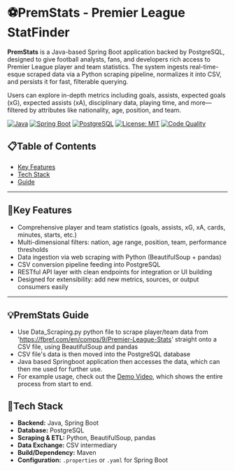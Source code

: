 # ⚽PremStats - Premier League StatFinder

**PremStats** is a Java-based Spring Boot application backed by PostgreSQL, designed to give football analysts, fans, and developers rich access to Premier League player and team statistics. The system ingests real-time-esque scraped data via a Python scraping pipeline, normalizes it into CSV, and persists it for fast, filterable querying.

Users can explore in-depth metrics including goals, assists, expected goals (xG), expected assists (xA), disciplinary data, playing time, and more—filtered by attributes like nationality, age, position, and team.

[![Java](https://img.shields.io/badge/Java-21+-blue.svg)]()
[![Spring Boot](https://img.shields.io/badge/Spring%20Boot-3.x-green.svg)]()
[![PostgreSQL](https://img.shields.io/badge/PostgreSQL-15+-blue.svg)]()
[![License: MIT](https://img.shields.io/badge/License-MIT-lightgrey.svg)]()
[![Code Quality](https://img.shields.io/badge/Code%20Quality-%E2%9C%94%20High-brightgreen.svg)]()

## 📋Table of Contents

- [Key Features](#key-features)  
- [Tech Stack](#tech-stack)
- [Guide](#premstats-guide)

---

## 🚀Key Features

- Comprehensive player and team statistics (goals, assists, xG, xA, cards, minutes, starts, etc.)
- Multi-dimensional filters: nation, age range, position, team, performance thresholds
- Data ingestion via web scraping with Python (BeautifulSoup + pandas)
- CSV conversion pipeline feeding into PostgreSQL
- RESTful API layer with clean endpoints for integration or UI building
- Designed for extensibility: add new metrics, sources, or output consumers easily

---

## 💡PremStats Guide
- Use Data_Scraping.py python file to scrape player/team data from 'https://fbref.com/en/comps/9/Premier-League-Stats' straight onto a CSV file, using BeautifulSoup and pandas
- CSV file's data is then moved into the PostgreSQL database
- Java based Springboot application then accesses the data, which can then me used for further use.
- For example usage, check out the [Demo Video](https://youtu.be/HKyv-CQXnxA), which shows the entire process from start to end.

## 🤖Tech Stack

- **Backend:** Java, Spring Boot  
- **Database:** PostgreSQL  
- **Scraping & ETL:** Python, BeautifulSoup, pandas  
- **Data Exchange:** CSV intermediary  
- **Build/Dependency:** Maven  
- **Configuration:** `.properties` or `.yaml` for Spring Boot  


